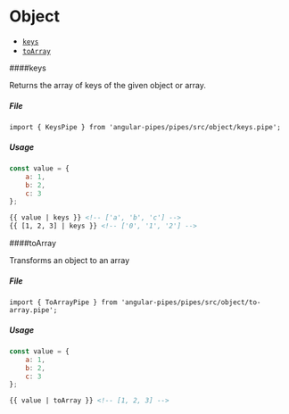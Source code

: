 # Object

* [`keys`](#keys)
* [`toArray`](#toarray)


####keys

Returns the array of keys of the given object or array.

##### File

```
import { KeysPipe } from 'angular-pipes/pipes/src/object/keys.pipe';
```

##### Usage

```javascript
const value = {
    a: 1,
    b: 2,
    c: 3
};

```

```html
{{ value | keys }} <!-- ['a', 'b', 'c'] -->
{{ [1, 2, 3] | keys }} <!-- ['0', '1', '2'] -->
```

####toArray

Transforms an object to an array

##### File

```
import { ToArrayPipe } from 'angular-pipes/pipes/src/object/to-array.pipe';
```

##### Usage

```javascript
const value = {
    a: 1,
    b: 2,
    c: 3
};

```

```html
{{ value | toArray }} <!-- [1, 2, 3] -->
```
